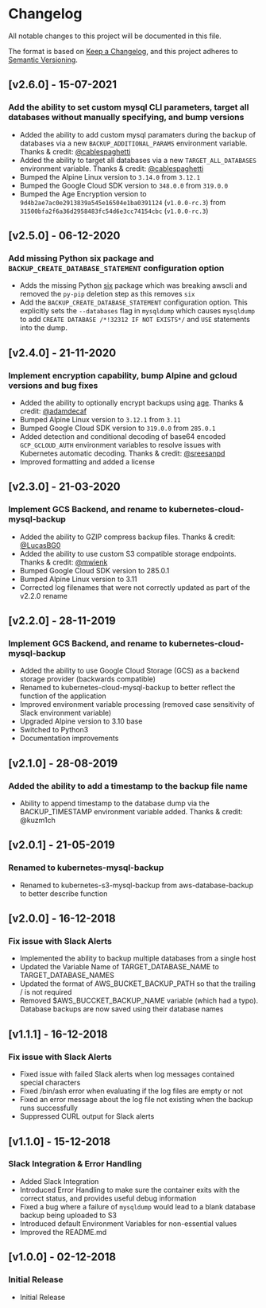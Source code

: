# Changelog
All notable changes to this project will be documented in this file.

The format is based on [Keep a Changelog](https://keepachangelog.com/en/1.0.0/),
and this project adheres to [Semantic Versioning](https://semver.org/spec/v2.0.0.html).

## [v2.6.0] - 15-07-2021
### Add the ability to set custom mysql CLI parameters, target all databases without manually specifying, and bump versions
- Added the ability to add custom mysql paramaters during the backup of databases via a new `BACKUP_ADDITIONAL_PARAMS` environment variable. Thanks & credit: [@cablespaghetti](https://github.com/cablespaghetti)
- Added the ability to target all databases via a new `TARGET_ALL_DATABASES` environment variable. Thanks & credit: [@cablespaghetti](https://github.com/cablespaghetti)
- Bumped the Alpine Linux version to `3.14.0` from `3.12.1`
- Bumped the Google Cloud SDK version to `348.0.0` from `319.0.0`
- Bumped the Age Encryption version to `9d4b2ae7ac0e2913839a545e16504e1ba0391124` (`v1.0.0-rc.3`) from `31500bfa2f6a36d2958483fc54d6e3cc74154cbc` (`v1.0.0-rc.3`)

## [v2.5.0] - 06-12-2020
### Add missing Python six package and `BACKUP_CREATE_DATABASE_STATEMENT` configuration option
- Adds the missing Python [six](https://pypi.org/project/six/) package which was breaking awscli and removed the `py-pip` deletion step as this removes `six`
- Add the `BACKUP_CREATE_DATABASE_STATEMENT` configuration option. This explicitly sets the `--databases` flag in `mysqldump` which causes `mysqldump` to add `CREATE DATABASE /*!32312 IF NOT EXISTS*/` and `USE` statements into the dump.

## [v2.4.0] - 21-11-2020
### Implement encryption capability, bump Alpine and gcloud versions and bug fixes
- Added the ability to optionally encrypt backups using [age](https://github.com/FiloSottile/age). Thanks & credit: [@adamdecaf](https://github.com/adamdecaf)
- Bumped Alpine Linux version to `3.12.1` from `3.11`
- Bumped Google Cloud SDK version to `319.0.0` from `285.0.1`
- Added detection and conditional decoding of base64 encoded `GCP_GCLOUD_AUTH` environment variables to resolve issues with Kubernetes automatic decoding. Thanks & credit: [@sreesanpd](https://github.com/sreesanpd)
- Improved formatting and added a license

## [v2.3.0] - 21-03-2020
### Implement GCS Backend, and rename to kubernetes-cloud-mysql-backup
- Added the ability to GZIP compress backup files. Thanks & credit: [@LucasBG0](https://github.com/LucasBG0)
- Added the ability to use custom S3 compatible storage endpoints. Thanks & credit: [@mwienk](https://github.com/mwienk)
- Bumped Google Cloud SDK version to 285.0.1
- Bumped Alpine Linux version to 3.11
- Corrected log filenames that were not correctly updated as part of the v2.2.0 rename


## [v2.2.0] - 28-11-2019
### Implement GCS Backend, and rename to kubernetes-cloud-mysql-backup
- Added the ability to use Google Cloud Storage (GCS) as a backend storage provider (backwards compatible)
- Renamed to kubernetes-cloud-mysql-backup to better reflect the function of the application
- Improved environment variable processing (removed case sensitivity of Slack environment variable)
- Upgraded Alpine version to 3.10 base
- Switched to Python3
- Documentation improvements

## [v2.1.0] - 28-08-2019
### Added the ability to add a timestamp to the backup file name
- Ability to append timestamp to the database dump via the BACKUP_TIMESTAMP environment variable added. Thanks & credit: @kuzm1ch

## [v2.0.1] - 21-05-2019
### Renamed to kubernetes-mysql-backup
- Renamed to kubernetes-s3-mysql-backup from aws-database-backup to better describe function

## [v2.0.0] - 16-12-2018
### Fix issue with Slack Alerts
- Implemented the ability to backup multiple databases from a single host
- Updated the Variable Name of TARGET_DATABASE_NAME to TARGET_DATABASE_NAMES
- Updated the format of AWS_BUCKET_BACKUP_PATH so that the trailing / is not required
- Removed $AWS_BUCCKET_BACKUP_NAME variable (which had a typo). Database backups are now saved using their database names

## [v1.1.1] - 16-12-2018
### Fix issue with Slack Alerts
- Fixed issue with failed Slack alerts when log messages contained special characters
- Fixed /bin/ash error when evaluating if the log files are empty or not
- Fixed an error message about the log file not existing when the backup runs successfully
- Suppressed CURL output for Slack alerts

## [v1.1.0] - 15-12-2018
### Slack Integration & Error Handling
- Added Slack Integration
- Introduced Error Handling to make sure the container exits with the correct status, and provides useful debug information
- Fixed a bug where a failure of `mysqldump` would lead to a blank database backup being uploaded to S3
- Introduced default Environment Variables for non-essential values
- Improved the README.md

## [v1.0.0] - 02-12-2018
### Initial Release
- Initial Release